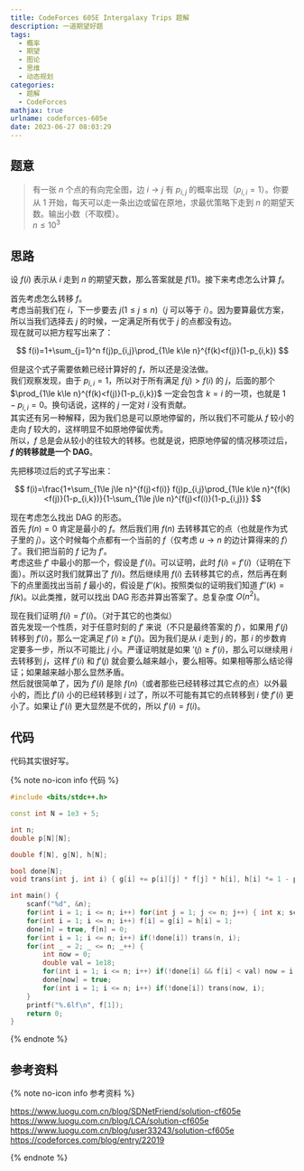 ```yaml
---
title: CodeForces 605E Intergalaxy Trips 题解
description: 一道期望好题
tags:
  - 概率
  - 期望
  - 图论
  - 思维
  - 动态规划
categories:
  - 题解
  - CodeForces
mathjax: true
urlname: codeforces-605e
date: 2023-06-27 08:03:29
---
```



## 题意

> 有一张 $n$ 个点的有向完全图，边 $i \to j$ 有 $p_{i,j}$ 的概率出现（$p_{i,i}=1$）。你要从 $1$ 开始，每天可以走一条出边或留在原地，求最优策略下走到 $n$ 的期望天数。输出小数（不取模）。  
> $n \le 10^3$

## 思路

设 $f(i)$ 表示从 $i$ 走到 $n$ 的期望天数，那么答案就是 $f(1)$。接下来考虑怎么计算 $f$。

首先考虑怎么转移 $f$。  
考虑当前我们在 $i$，下一步要去 $j(1\le j\le n)$（$j$ 可以等于 $i$）。因为要算最优方案，所以当我们选择去 $j$ 的时候，一定满足所有优于 $j$ 的点都没有边。  
现在就可以把方程写出来了：

$$
f(i)=1+\sum_{j=1}^n f(j)p_{i,j}\prod_{1\le k\le n}^{f(k)<f(j)}(1-p_{i,k})
$$

但是这个式子需要依赖已经计算好的 $f$，所以还是没法做。  
我们观察发现，由于 $p_{i,i}=1$，所以对于所有满足 $f(j)>f(i)$ 的 $j$，后面的那个 $\prod_{1\le k\le n}^{f(k)<f(j)}(1-p_{i,k})$ 一定会包含 $k=i$ 的一项，也就是 $1-p_{i,i}=0$。换句话说，这样的 $j$ 一定对 $i$ 没有贡献。  
其实还有另一种解释，因为我们总是可以原地停留的，所以我们不可能从 $f$ 较小的走向 $f$ 较大的，这样明显不如原地停留优秀。  
所以，$f$ 总是会从较小的往较大的转移。也就是说，把原地停留的情况移项过后，**$f$ 的转移就是一个 DAG**。

先把移项过后的式子写出来：

$$
f(i)=\frac{1+\sum_{1\le j\le n}^{f(j)<f(i)} f(j)p_{i,j}\prod_{1\le k\le n}^{f(k)<f(j)}(1-p_{i,k})}{1-\sum_{1\le j\le n}^{f(j)<f(i)}(1-p_{i,j})}
$$

现在考虑怎么找出 DAG 的形态。  
首先 $f(n)=0$ 肯定是最小的 $f$。然后我们用 $f(n)$ 去转移其它的点（也就是作为式子里的 $j$）。这个时候每个点都有一个当前的 $f$（仅考虑 $u \to n$ 的边计算得来的 $f$）了。我们把当前的 $f$ 记为 $f'$。  
考虑这些 $f'$ 中最小的那一个，假设是 $f'(i)$。可以证明，此时 $f(i)=f'(i)$（证明在下面）。所以这时我们就算出了 $f(i)$。然后继续用 $f(i)$ 去转移其它的点，然后再在剩下的点里面找出当前 $f$ 最小的，假设是 $f''(k)$。按照类似的证明我们知道 $f''(k)=f(k)$。以此类推，就可以找出 DAG 形态并算出答案了。总复杂度 $O(n^2)$。

现在我们证明 $f(i)=f'(i)$。（对于其它的也类似）  
首先发现一个性质，对于任意时刻的 $f'$ 来说（不只是最终答案的 $f$），如果用 $f'(j)$ 转移到 $f'(i)$，那么一定满足 $f'(i)\ge f'(j)$。因为我们是从 $i$ 走到 $j$ 的，那 $i$ 的步数肯定要多一步，所以不可能比 $j$ 小。严谨证明就是如果 $'(j) \ge f'(i)$，那么可以继续用 $i$ 去转移到 $j$，这样 $f'(i)$ 和 $f'(j)$ 就会要么越来越小，要么相等。如果相等那么结论得证；如果越来越小那么显然矛盾。  
然后就很简单了，因为 $f'(i)$ 是除 $f(n)$（或者那些已经转移过其它点的点）以外最小的，而比 $f'(i)$ 小的已经转移到 $i$ 过了，所以不可能有其它的点转移到 $i$ 使 $f'(i)$ 更小了。如果让 $f'(i)$ 更大显然是不优的，所以 $f'(i) = f(i)$。

## 代码

代码其实很好写。

{% note no-icon info 代码 %}

```cpp
#include <bits/stdc++.h>

const int N = 1e3 + 5;

int n;
double p[N][N];

double f[N], g[N], h[N];

bool done[N];
void trans(int j, int i) { g[i] += p[i][j] * f[j] * h[i], h[i] *= 1 - p[i][j], f[i] = g[i] / (1 - h[i]); }

int main() {
	scanf("%d", &n);
	for(int i = 1; i <= n; i++) for(int j = 1; j <= n; j++) { int x; scanf("%d", &x); p[i][j] = x / 100.0; }
	for(int i = 1; i <= n; i++) f[i] = g[i] = h[i] = 1;
	done[n] = true, f[n] = 0;
	for(int i = 1; i <= n; i++) if(!done[i]) trans(n, i);
	for(int _ = 2; _ <= n; _++) {
		int now = 0;
		double val = 1e18;
		for(int i = 1; i <= n; i++) if(!done[i] && f[i] < val) now = i, val = f[i];
		done[now] = true;
		for(int i = 1; i <= n; i++) if(!done[i]) trans(now, i);
	}
	printf("%.6lf\n", f[1]);
	return 0;
}
```

{% endnote %}

## 参考资料

{% note no-icon info 参考资料 %}

<https://www.luogu.com.cn/blog/SDNetFriend/solution-cf605e>  
<https://www.luogu.com.cn/blog/LCA/solution-cf605e>  
<https://www.luogu.com.cn/blog/user33243/solution-cf605e>  
<https://codeforces.com/blog/entry/22019>

{% endnote %}

